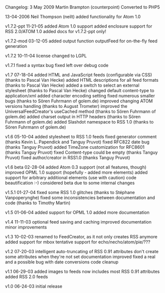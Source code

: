 
Changelog:
3 May 2009 Martin Brampton (counterpoint)
	Converted to PHP5

13-04-2006 Neil Thompson (neilt)
	added functionality for Atom 1.0

v1.7.2-ppt	11-21-05
	added Atom 1.0 support
	added enclosure support for RSS 2.0/ATOM 1.0
	added docs for v1.7.2-ppt only!

v1.7.2-mod	03-12-05
	added output function outputFeed for on-the-fly feed generation

v1.7.2	10-11-04
	license changed to LGPL

v1.7.1
	fixed a syntax bug
	fixed left over debug code

v1.7	07-18-04
	added HTML and JavaScript feeds (configurable via CSS) (thanks to Pascal Van Hecke)
	added HTML descriptions for all feed formats (thanks to Pascal Van Hecke)
	added a switch to select an external stylesheet (thanks to Pascal Van Hecke)
	changed default content-type to application/xml
	added character encoding setting
	fixed numerous smaller bugs (thanks to Sören Fuhrmann of golem.de)
	improved changing ATOM versions handling (thanks to August Trometer)
	improved the UniversalFeedCreator's useCached method (thanks to Sören Fuhrmann of golem.de)
	added charset output in HTTP headers (thanks to Sören Fuhrmann of golem.de)
	added Slashdot namespace to RSS 1.0 (thanks to Sören Fuhrmann of golem.de)

v1.6	05-10-04
	added stylesheet to RSS 1.0 feeds
	fixed generator comment (thanks Kevin L. Papendick and Tanguy Pruvot)
	fixed RFC822 date bug (thanks Tanguy Pruvot)
	added TimeZone customization for RFC8601 (thanks Tanguy Pruvot)
	fixed Content-type could be empty (thanks Tanguy Pruvot)
	fixed author/creator in RSS1.0 (thanks Tanguy Pruvot)

v1.6 beta	02-28-04
	added Atom 0.3 support (not all features, though)
	improved OPML 1.0 support (hopefully - added more elements)
	added support for arbitrary additional elements (use with caution)
	code beautification :-)
	considered beta due to some internal changes

v1.5.1	01-27-04
	fixed some RSS 1.0 glitches (thanks to Stéphane Vanpoperynghe)
	fixed some inconsistencies between documentation and code (thanks to Timothy Martin)

v1.5	01-06-04
	added support for OPML 1.0
	added more documentation

v1.4	11-11-03
	optional feed saving and caching
	improved documentation
	minor improvements

v1.3    10-02-03
	renamed to FeedCreator, as it not only creates RSS anymore
	added support for mbox
	tentative support for echo/necho/atom/pie/???

v1.2    07-20-03
	intelligent auto-truncating of RSS 0.91 attributes
	don't create some attributes when they're not set
	documentation improved
	fixed a real and a possible bug with date conversions
	code cleanup

v1.1    06-29-03
	added images to feeds
	now includes most RSS 0.91 attributes
	added RSS 2.0 feeds

v1.0    06-24-03
	initial release